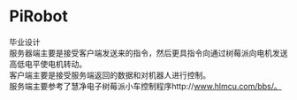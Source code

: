 # PiRobot
毕业设计</br>
服务器端主要是接受客户端发送来的指令，然后更具指令向通过树莓派向电机发送高低电平使电机转动。</br>
客户端主要是接受服务端返回的数据和对机器人进行控制。</br>
服务端主要参考了慧净电子树莓派小车控制程序http://www.hlmcu.com/bbs/。
